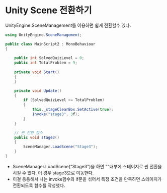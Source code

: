 # Unity Scene 전환하기

UnityEngine.SceneManagement를 이용하면 쉽게 전환할수 있다.



```c#
using UnityEngine.SceneManagement;

public class MainScript2 : MonoBehaviour
{
   
    public int SolvedQuizLevel = 0;
    public int TotalProblem = 9;
    
    private void Start()
    {
    }

    private void Update()
    {
        if (SolvedQuizLevel >= TotalProblem)
        {
            this._stageClearBox.SetActive(true);
            Invoke("stage3", 3f);
        }
    }

    // 씬 전환 함수
    public void stage3()
    {
        SceneManager.LoadScene("Stage3");
    }
}

```

- SceneManager.LoadScene("Stage3")을 하면 ""내부에 스테이지로 씬 전환을 시킬 수 있다. 이 경우 stage3으로 이동한다.
- 이걸 응용해서 나는 invoke함수와 if문을 섞어서 특정 조건을 만족하면 스테이지가 전환되도록 함수를 작성했다.

